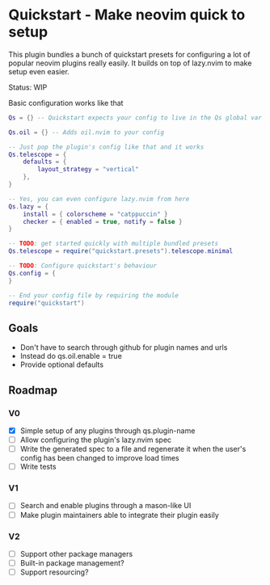# Quickstart - Make neovim quick to setup

This plugin bundles a bunch of quickstart presets for configuring a lot of popular neovim plugins really easily.
It builds on top of lazy.nvim to make setup even easier.

Status: WIP

Basic configuration works like that
```lua
Qs = {} -- Quickstart expects your config to live in the Qs global var (no time to write it entirely!)

Qs.oil = {} -- Adds oil.nvim to your config

-- Just pop the plugin's config like that and it works
Qs.telescope = {
    defaults = {
        layout_strategy = "vertical"
    },
}

-- Yes, you can even configure lazy.nvim from here
Qs.lazy = {
    install = { colorscheme = "catppuccin" }
    checker = { enabled = true, notify = false }
}

-- TODO: get started quickly with multiple bundled presets
Qs.telescope = require("quickstart.presets").telescope.minimal

-- TODO: Configure quickstart's behaviour
Qs.config = {
}

-- End your config file by requiring the module
require("quickstart")
```

## Goals
- Don't have to search through github for plugin names and urls
- Instead do qs.oil.enable = true
- Provide optional defaults

## Roadmap

### V0

- [X] Simple setup of any plugins through qs.plugin-name
- [ ] Allow configuring the plugin's lazy.nvim spec
- [ ] Write the generated spec to a file and regenerate it when the user's config has been changed to improve load times
- [ ] Write tests

### V1

- [ ] Search and enable plugins through a mason-like UI
- [ ] Make plugin maintainers able to integrate their plugin easily

### V2

- [ ] Support other package managers
- [ ] Built-in package management?
- [ ] Support resourcing?
